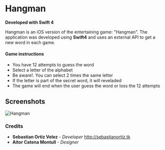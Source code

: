 # Hangman

**Developed with Swift 4**

Hangman is an iOS version of the entertaining game: "Hangman". The application was developed using **Swift4** and uses an external API to get a new word in each game.

#### Game instructions

- You have 12 attempts to guess the word 
- Select a letter of the alphabet
- Be aware!. You can select 2 times the same letter
- If the letter is part of the secret word, it will reveladed
- The game will end when the user guess the word or loss the 12 attempts
  
## Screenshots
  
![Hangman](https://i.ibb.co/LhYWHtg/hangman-50.png)
  
### Credits
  
- **Sebastian Ortiz Velez** - *Developer* http://sebastianortiz.tk
- **Aitor Catena Montull** - *Designer*
